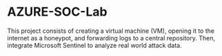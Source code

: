 # AZURE-SOC-Lab
This project consists of creating a virtual machine (VM), opening it to the internet as a honeypot, and forwarding logs to a central repository. Then, integrate Microsoft Sentinel to analyze real world attack data.
